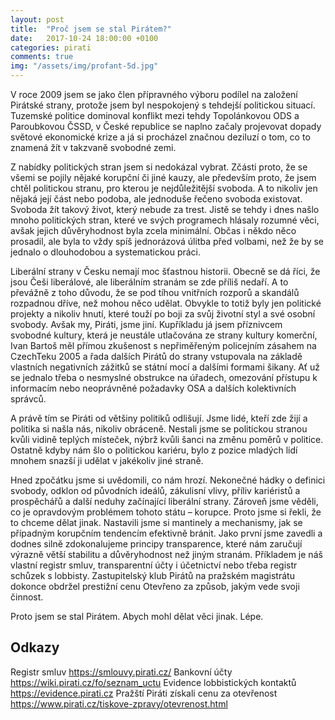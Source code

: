 ```yaml
---
layout: post
title:  "Proč jsem se stal Pirátem?"
date:   2017-10-24 18:00:00 +0100
categories: pirati
comments: true
img: "/assets/img/profant-5d.jpg"
---
```

V roce 2009 jsem se jako člen přípravného výboru podílel na založení Pirátské strany, protože jsem byl nespokojený s tehdejší politickou situací. Tuzemské politice dominoval konflikt mezi tehdy Topolánkovou ODS a Paroubkovou ČSSD, v České republice se naplno začaly projevovat dopady světové ekonomické krize a já si procházel značnou deziluzí o tom, co to znamená žít v takzvaně svobodné zemi.

Z nabídky politických stran jsem si nedokázal vybrat. Zčásti proto, že se všemi se pojily nějaké korupční či jiné kauzy, ale především proto, že jsem chtěl politickou stranu, pro kterou je nejdůležitější svoboda. A to nikoliv jen nějaká její část nebo podoba, ale jednoduše řečeno svoboda existovat. Svoboda žít takový život, který nebude za trest. Jistě se tehdy i dnes našlo mnoho politických stran, které ve svých programech hlásaly rozumné věci, avšak jejich důvěryhodnost byla zcela minimální. Občas i někdo něco prosadil, ale byla to vždy spíš jednorázová úlitba před volbami, než že by se jednalo o dlouhodobou a systematickou práci.

Liberální strany v Česku nemají moc šťastnou historii. Obecně se dá říci, že jsou Češi liberálové, ale liberálním stranám se zde příliš nedaří. A to převážně z toho důvodu, že se pod tíhou vnitřních rozporů a skandálů rozpadnou dříve, než mohou něco udělat. Obvykle to totiž byly jen politické projekty a nikoliv hnutí, které touží po boji za svůj životní styl a své osobní svobody. Avšak my, Piráti, jsme jiní. Kupříkladu já jsem příznivcem svobodné kultury, která je neustále utlačována ze strany kultury komerční, Ivan Bartoš měl přímou zkušenost s nepřiměřeným policejním zásahem na CzechTeku 2005 a řada dalších Pirátů do strany vstupovala na základě vlastních negativních zážitků se státní mocí a dalšími formami šikany. Ať už se jednalo třeba o nesmyslné obstrukce na úřadech, omezování přístupu k informacím nebo neoprávněné požadavky OSA a dalších kolektivních správců.

A právě tím se Piráti od většiny politiků odlišují. Jsme lidé, kteří zde žijí a politika si našla nás, nikoliv obráceně. Nestali jsme se politickou stranou kvůli vidině teplých místeček, nýbrž kvůli šanci na změnu poměrů v politice. Ostatně kdyby nám šlo o politickou kariéru, bylo z pozice mladých lidí mnohem snazší ji udělat v jakékoliv jiné straně.

Hned zpočátku jsme si uvědomili, co nám hrozí. Nekonečné hádky o definici svobody, odklon od původních ideálů, zákulisní vlivy, příliv kariéristů a prospěchářů a další neduhy začínající liberální strany. Zároveň jsme věděli, co je opravdovým problémem tohoto státu – korupce. Proto jsme si řekli, že to chceme dělat jinak. Nastavili jsme si mantinely a mechanismy, jak se případným korupčním tendencím efektivně bránit. Jako první jsme zavedli a dodnes silně zdokonalujeme principy transparence, které nám zaručují výrazně větší stabilitu a důvěryhodnost než jiným stranám. Příkladem je náš vlastní registr smluv, transparentní účty i účetnictví nebo třeba registr schůzek s lobbisty. Zastupitelský klub Pirátů na pražském magistrátu dokonce obdržel prestižní cenu Otevřeno za způsob, jakým vede svoji činnost.

Proto jsem se stal Pirátem. Abych mohl dělat věci jinak. Lépe.

## Odkazy

Registr smluv https://smlouvy.pirati.cz/
Bankovní účty https://wiki.pirati.cz/fo/seznam_uctu
Evidence lobbistických kontaktů https://evidence.pirati.cz
Pražští Piráti získali cenu za otevřenost https://www.pirati.cz/tiskove-zpravy/otevrenost.html
